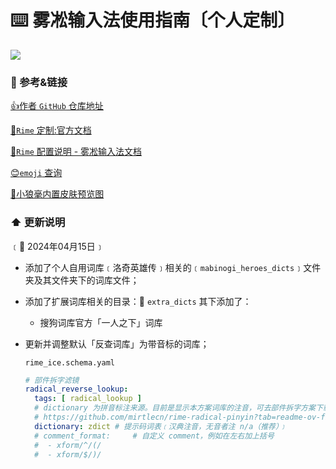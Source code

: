# ⌨️ 雾凇输入法使用指南〔个人定制〕

![](https://gitee.com/justdoitor/gitee-images-plus/raw/master/images/202402120910811.jpg)

### 🔗 参考&链接

[👍作者 `GitHub` 仓库地址](https://github.com/iDvel/rime-ice)

[📄`Rime` 定制:官方文档](https://github.com/rime/home/wiki/CustomizationGuide#%E5%AE%9A%E8%A3%BD%E6%8C%87%E5%8D%97)

[📑`Rime` 配置说明 - 雾凇输入法文档](https://dvel.me/posts/rime-ice/)

[😊`emoji` 查询](https://www.emojiall.com/zh-hans)

[🎨小狼毫内置皮肤预览图](./own/内置皮肤预览图.png)

### ⬆️ 更新说明

﹝📅 2024年04月15日﹞

- 添加了个人自用词库﹝洛奇英雄传﹞相关的﹝`mabinogi_heroes_dicts`﹞文件夹及其文件夹下的词库文件；

- 添加了扩展词库相关的目录：📁 `extra_dicts` 其下添加了：
  - 搜狗词库官方「一人之下」词库

- 更新并调整默认「反查词库」为带音标的词库；

  `rime_ice.schema.yaml`

  ```yaml
  # 部件拆字滤镜
  radical_reverse_lookup:
    tags: [ radical_lookup ]
    # dictionary 为拼音标注来源。目前是显示本方案词库的注音，可去部件拆字方案下载更全的、带声调的、已编译好的词典
    # https://github.com/mirtlecn/rime-radical-pinyin?tab=readme-ov-file#%E5%8F%8D%E6%9F%A5%E5%B8%A6%E5%A3%B0%E8%B0%83%E6%B3%A8%E9%9F%B3
    dictionary: zdict # 提示码词表﹝汉典注音，无音者注 n/a（推荐）﹞
    # comment_format:     # 自定义 comment，例如在左右加上括号
    #  - xform/^/(/
    #  - xform/$/)/
  ```

  

